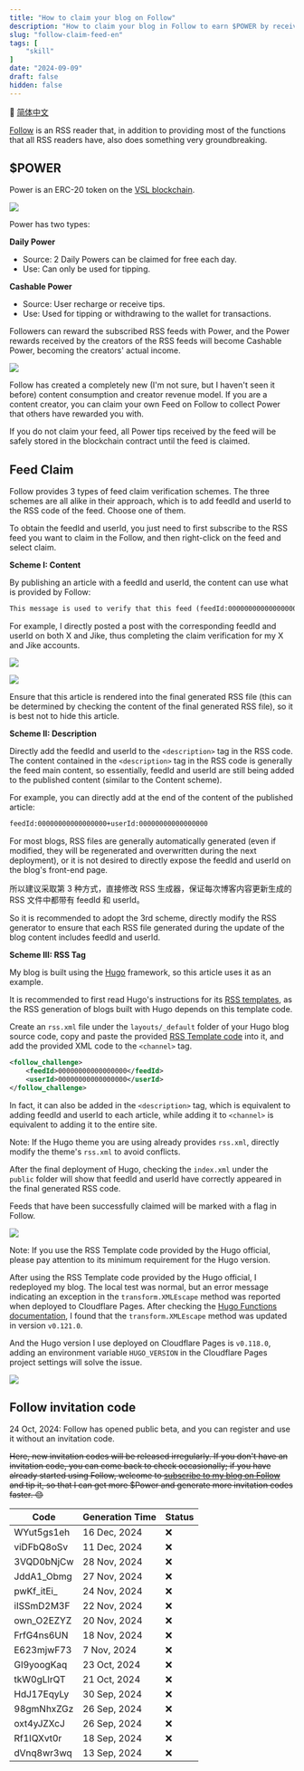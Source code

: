 ```yaml
---
title: "How to claim your blog on Follow"
description: "How to claim your blog in Follow to earn $POWER by receiving tips from others, taking a static blog deployed with the Hugo framework as an example."
slug: "follow-claim-feed-en"
tags: [
    "skill"
]
date: "2024-09-09"
draft: false
hidden: false
---
```


🔄 [简体中文](/p/follow-claim-feed/)

[Follow](https://github.com/RSSNext/Follow) is an RSS reader that, in addition to providing most of the functions that all RSS readers have, also does something very groundbreaking.

## $POWER

Power is an ERC-20 token on the [VSL blockchain](https://scan.rss3.io/token/0xE06Af68F0c9e819513a6CD083EF6848E76C28CD8).

![](../follow-claim-feed/image.png)

Power has two types:

**Daily Power**

- Source: 2 Daily Powers can be claimed for free each day.
- Use: Can only be used for tipping.

**Cashable Power**

- Source: User recharge or receive tips.
- Use: Used for tipping or withdrawing to the wallet for transactions.

Followers can reward the subscribed RSS feeds with Power, and the Power rewards received by the creators of the RSS feeds will become Cashable Power, becoming the creators' actual income.

![](../follow-claim-feed/image-1.png)

Follow has created a completely new (I'm not sure, but I haven't seen it before) content consumption and creator revenue model. If you are a content creator, you can claim your own Feed on Follow to collect Power that others have rewarded you with.

If you do not claim your feed, all Power tips received by the feed will be safely stored in the blockchain contract until the feed is claimed.

## Feed Claim

Follow provides 3 types of feed claim verification schemes. The three schemes are all alike in their approach, which is to add feedId and userId to the RSS code of the feed. Choose one of them.

To obtain the feedId and userId, you just need to first subscribe to the RSS feed you want to claim in the Follow, and then right-click on the feed and select claim.

**Scheme I: Content**

By publishing an article with a feedId and userId, the content can use what is provided by Follow:

```markdown
This message is used to verify that this feed (feedId:00000000000000000) belongs to me (userId:00000000000000000). Join me in enjoying RSS on the next generation information browser https://follow.is.
```

For example, I directly posted a post with the corresponding feedId and userId on both X and Jike, thus completing the claim verification for my X and Jike accounts.

![](../follow-claim-feed/image-3.png)

![](../follow-claim-feed/image-5.png)

Ensure that this article is rendered into the final generated RSS file (this can be determined by checking the content of the final generated RSS file), so it is best not to hide this article.

**Scheme II: Description**

Directly add the feedId and userId to the `<description>` tag in the RSS code. The content contained in the `<description>` tag in the RSS code is generally the feed main content, so essentially, feedId and userId are still being added to the published content (similar to the Content scheme).

For example, you can directly add at the end of the content of the published article:

```markdown
feedId:00000000000000000+userId:00000000000000000
```

For most blogs, RSS files are generally automatically generated (even if modified, they will be regenerated and overwritten during the next deployment), or it is not desired to directly expose the feedId and userId on the blog's front-end page.

所以建议采取第 3 种方式，直接修改 RSS 生成器，保证每次博客内容更新生成的 RSS 文件中都带有 feedId 和 userId。

So it is recommended to adopt the 3rd scheme, directly modify the RSS generator to ensure that each RSS file generated during the update of the blog content includes feedId and userId.

**Scheme III: RSS Tag**

My blog is built using the [Hugo](https://gohugo.io/) framework, so this article uses it as an example.

It is recommended to first read Hugo's instructions for its [RSS templates](https://gohugo.io/templates/rss/), as the RSS generation of blogs built with Hugo depends on this template code.

Create an `rss.xml` file under the `layouts/_default` folder of your Hugo blog source code, copy and paste the provided [RSS Template code](https://github.com/gohugoio/hugo/blob/master/tpl/tplimpl/embedded/templates/_default/rss.xml) into it, and add the provided XML code to the `<channel>` tag.

```xml
<follow_challenge>
    <feedId>00000000000000000</feedId>
    <userId>00000000000000000</userId>
</follow_challenge>
```

In fact, it can also be added in the `<description>` tag, which is equivalent to adding feedId and userId to each article, while adding it to `<channel>` is equivalent to adding it to the entire site.

Note: If the Hugo theme you are using already provides `rss.xml`, directly modify the theme's `rss.xml` to avoid conflicts.

After the final deployment of Hugo, checking the `index.xml` under the `public` folder will show that feedId and userId have correctly appeared in the final generated RSS code.

Feeds that have been successfully claimed will be marked with a flag in Follow.

![](../follow-claim-feed/image-4.png)

Note: If you use the RSS Template code provided by the Hugo official, please pay attention to its minimum requirement for the Hugo version.

After using the RSS Template code provided by the Hugo official, I redeployed my blog. The local test was normal, but an error message indicating an exception in the `transform.XMLEscape` method was reported when deployed to Cloudflare Pages. After checking the [Hugo Functions documentation](https://gohugo.io/functions/), I found that the `transform.XMLEscape` method was updated in version `v0.121.0`.

And the Hugo version I use deployed on Cloudflare Pages is `v0.118.0`, adding an environment variable `HUGO_VERSION` in the Cloudflare Pages project settings will solve the issue.

![](../follow-claim-feed/image-2.png)

## Follow invitation code

24 Oct, 2024: Follow has opened public beta, and you can register and use it without an invitation code.

~~Here, new invitation codes will be released irregularly. If you don't have an invitation code, you can come back to check occasionally; if you have already started using Follow, welcome to [subscribe to my blog on Follow](https://rokcso.com/index.xml) and tip it, so that I can get more $Power and generate more invitation codes faster. 😊~~

| **Code** | **Generation Time** | **Status** |
| - | -  | - |
| WYut5gs1eh | 16 Dec, 2024 | ❌ |
| viDFbQ8oSv | 11 Dec, 2024 | ❌ |
| 3VQD0bNjCw | 28 Nov, 2024 | ❌ |
| JddA1_Obmg | 27 Nov, 2024 | ❌ |
| pwKf_itEi_ | 24 Nov, 2024 | ❌ |
| iISSmD2M3F | 22 Nov, 2024 | ❌ |
| own_O2EZYZ | 20 Nov, 2024 | ❌ |
| FrfG4ns6UN | 18 Nov, 2024 | ❌ |
| E623mjwF73 | 7 Nov, 2024 | ❌ |
| GI9yoogKaq | 23 Oct, 2024 | ❌ |
| tkW0gLlrQT | 21 Oct, 2024 | ❌ |
| HdJ17EqyLy | 30 Sep, 2024 | ❌ |
| 98gmNhxZGz | 26 Sep, 2024 | ❌ |
| oxt4yJZXcJ | 26 Sep, 2024 | ❌ |
| Rf1IQXvt0r | 18 Sep, 2024 | ❌ |
| dVnq8wr3wq | 13 Sep, 2024 | ❌ |